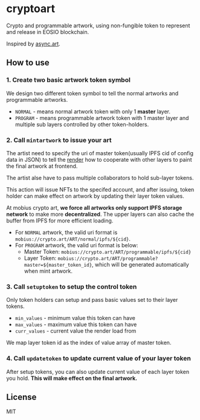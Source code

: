 # cryptoart

Crypto and programmable artwork, using non-fungible token to represent and release in EOSIO blockchain.

Inspired by [async.art](https://async.art/).

## How to use

### 1. Create two basic artwork token symbol

We design two different token symbol to tell the normal artworks and programmable artworks.

- `NORMAL` - means normal artwork token with only 1 **master** layer.
- `PROGRAM` - means programmable artwork token with 1 master layer and multiple sub layers controlled by other token-holders.

### 2. Call `mintartwork` to issue your art

The artist need to specify the uri of master token(usually IPFS cid of config data in JSON) to tell the [render](https://github.com/MobiusGame/crypto-art-render) how to cooperate with other layers to paint the final artwork at frontend.

The artist alse have to pass multiple collaborators to hold sub-layer tokens.

This action will issue NFTs to the specifed account, and after issuing, token holder can make effect on artwork by updating their layer token values.

At mobius crypto art, **we force all artworks only support IPFS storage network** to make more **decentralized**. The upper layers can also cache the buffer from IPFS for more efficient loading.

- For `NORMAL` artwork, the valid uri format is `mobius://crypto.art/ART/normal/ipfs/${cid}`.
- For `PROGRAM` artwork, the valid uri format is below:
  - Master Token: `mobius://crypto.art/ART/programmable/ipfs/${cid}`
  - Layer Token: `mobius://crypto.art/ART/programmable?master=${master_token_id}`, which will be generated automatically when mint artwork.

### 3. Call `setuptoken` to setup the control token

Only token holders can setup and pass basic values set to their layer tokens.

- `min_values` - minimum value this token can have
- `max_values` - maximum value this token can have
- `curr_values` - current value the render load from

We map layer token id as the index of value array of master token.

### 4. Call `updatetoken` to update current value of your layer token

After setup tokens, you can also update current value of each layer token you hold. **This will make effect on the final artwork.**

## License

MIT
